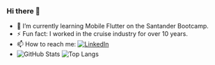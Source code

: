 ### Hi there 👋

- 🌱 I’m currently learning Mobile Flutter on the Santander Bootcamp.
- ⚡ Fun fact: I worked in the cruise industry for over 10 years.
- 📫 How to reach me: [![LinkedIn](https://img.shields.io/badge/LinkedIn-000?style=for-the-badge&logo=linkedin&logoColor=0E76A8)](https://www.linkedin.com/in/rochatais/)
- ![GitHub Stats](https://github-readme-stats.vercel.app/api?username=taisrarmoim&theme=transparent&bg_color=000&border_color=30A3DC&show_icons=true&icon_color=30A3DC&title_color=E94D5F&text_color=FFF)
 ![Top Langs](https://github-readme-stats-git-masterrstaa-rickstaa.vercel.app/api/top-langs/?username=taisramorim&bg_color=000&border_color=30A3DC&title_color=E94D5F&text_color=FFF)


